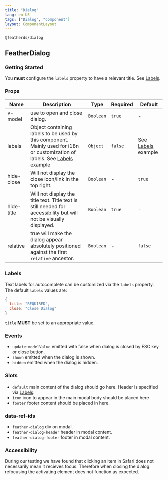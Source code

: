 ```yaml
---
title: "Dialog"
lang: en-US
tags: ["Dialog", "component"]
layout: ComponentLayout
---
```


`@featherds/dialog`

## FeatherDialog

### Getting Started

You **must** configure the `labels` property to have a relevant title. See [Labels](#labels).

<Dialog-Examples />

### Props

| Name       | Description                                                                                                                           | Type      | Required | Default                       |
| ---------- | ------------------------------------------------------------------------------------------------------------------------------------- | --------- | -------- | ----------------------------- |
| v-model    | use to open and close dialog.                                                                                                         | `Boolean` | `true`   | -                             |
| labels     | Object containing labels to be used by this component. Mainly used for i18n or customization of labels. See [Labels](#labels) example | `Object`  | `false`  | See [Labels](#labels) example |
| hide-close | Will not display the close icon/link in the top right.                                                                                | `Boolean` | -        | `true`                        |
| hide-title | Will not display the title text. Title text is still needed for accessibility but will not be visually displayed.                     | `Boolean` | `true`   | -                             |
| relative   | true will make the dialog appear absolutely positioned against the first `relative` ancestor.                                         | `Boolean` | -        | `false`                       |

### Labels

Text labels for autocomplete can be customized via the `labels` property. The default `labels` values are:

```js
{
  title: "REQUIRED",
  close: "Close Dialog"
}
```

`title` **MUST** be set to an appropriate value.

### Events

- `update:modelValue` emitted with false when dialog is closed by ESC key or close button.
- `shown` emitted when the dialog is shown.
- `hidden` emitted when the dialog is hidden.

### Slots

- `default` main content of the dialog should go here. Header is specified via [Labels](#labels).
- `icon` icon to appear in the main modal body should be placed here
- `footer` footer content should be placed in here.

### data-ref-ids

- `feather-dialog` div on modal.
- `feather-dialog-header` header in modal content.
- `feather-dialog-footer` footer in modal content.

### Accessibility

During our testing we have found that clicking an item in Safari does not necessarily mean it recieves focus. Therefore when closing the dialog refocusing the activating element does not function as expected.
